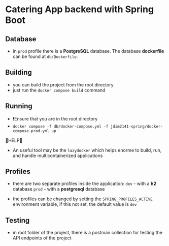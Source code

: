 # Catering App backend with Spring Boot

## Database

- in `prod` profile there is a **PostgreSQL** database. The database **dockerfile** can be found at `db/Dockerfile`.

## Building

- you can build the project from the root directory
- just run the `docker compose build` command

## Running

- ❗Ensure that you are in the root directory
- `docker compose -f db/docker-compose.yml -f jdim2141-spring/docker-compose.prod.yml up`

🌟HELP🌟

- An useful tool may be the `lazydocker` which helps enorme to build, run, and handle multicontainerized applications

## Profiles

- there are two separate profiles inside the application:
  `dev` - with a **h2** database
  `prod` - with a **postgresql** database

- the profiles can be changed by setting the `SPRING_PROFILES_ACTIVE` environment variable, if this not set, the default value is `dev`

## Testing

- in root folder of the project, there is a postman collection for testing the API endpoints of the project
